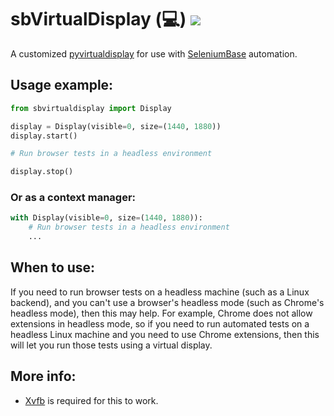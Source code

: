 # sbVirtualDisplay (💻) [![](https://img.shields.io/pypi/v/sbvirtualdisplay.svg)](https://pypi.python.org/pypi/sbvirtualdisplay)

A customized [pyvirtualdisplay](https://github.com/ponty/PyVirtualDisplay) for use with [SeleniumBase](https://github.com/seleniumbase/SeleniumBase) automation.

## Usage example:

```python
from sbvirtualdisplay import Display

display = Display(visible=0, size=(1440, 1880))
display.start()

# Run browser tests in a headless environment

display.stop()
```

### Or as a context manager:

```python
with Display(visible=0, size=(1440, 1880)):
	# Run browser tests in a headless environment
    ...
```

## When to use:

If you need to run browser tests on a headless machine (such as a Linux backend), and you can't use a browser's headless mode (such as Chrome's headless mode), then this may help. For example, Chrome does not allow extensions in headless mode, so if you need to run automated tests on a headless Linux machine and you need to use Chrome extensions, then this will let you run those tests using a virtual display.


## More info:

* [Xvfb](https://en.wikipedia.org/wiki/Xvfb) is required for this to work.

